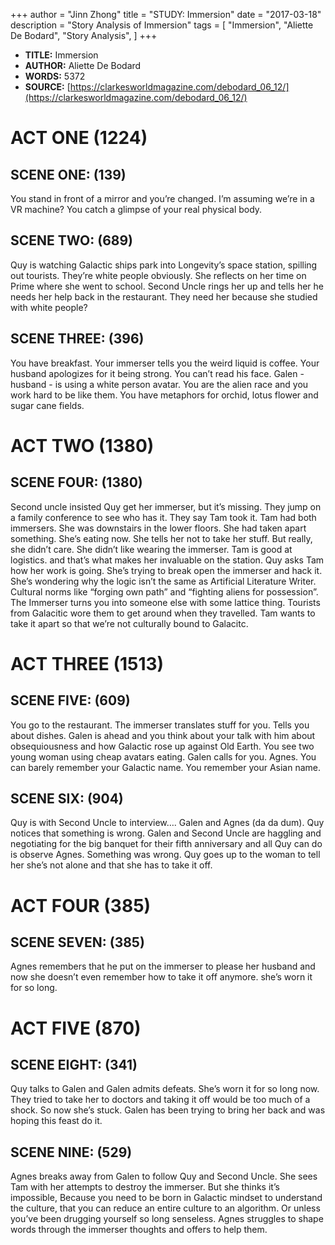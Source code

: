 +++
author = "Jinn Zhong"
title = "STUDY: Immersion"
date = "2017-03-18"
description = "Story Analysis of Immersion"
tags = [
    "Immersion",
    "Aliette De Bodard",
    "Story Analysis",
]
+++

* **TITLE:** Immersion
* **AUTHOR:** Aliette De Bodard
* **WORDS:** 5372
* **SOURCE:** [https://clarkesworldmagazine.com/debodard_06_12/](https://clarkesworldmagazine.com/debodard_06_12/)

# ACT ONE (1224)

## SCENE ONE: (139)
You stand in front of a mirror and you’re changed. I’m assuming we’re in a VR machine? You catch a glimpse of your real physical body.

## SCENE TWO: (689)
Quy is watching Galactic ships park into Longevity’s space station, spilling out tourists. They’re white people obviously. She reflects on her time on Prime where she went to school. Second Uncle rings her up and tells her he needs her help back in the restaurant. They need her because she studied with white people?

## SCENE THREE: (396)
You have breakfast. Your immerser tells you the weird liquid is coffee. Your husband apologizes for it being strong. You can’t read his face. Galen - husband - is using a white person avatar. You are the alien race and you work hard to be like them. You have metaphors for orchid, lotus flower and sugar cane fields.

# ACT TWO (1380)

## SCENE FOUR: (1380)
Second uncle insisted Quy get her immerser, but it’s missing. They jump on a family conference to see who has it. They say Tam took it. Tam had both immersers. She was downstairs in the lower floors. She had taken apart something. She’s eating now. She tells her not to take her stuff. But really, she didn’t care. She didn’t like wearing the immerser. Tam is good at logistics. and that’s what makes her invaluable on the station. Quy asks Tam how her work is going. She’s trying to break open the immerser and hack it. She’s wondering why the logic isn’t the same as Artificial Literature Writer. Cultural norms like “forging own path” and “fighting aliens for possession”. The Immerser turns you into someone else with some lattice thing. Tourists from Galacitic wore them to get around when they travelled. Tam wants to take it apart so that we’re not culturally bound to Galacitc.

# ACT THREE (1513)

## SCENE FIVE: (609)
You go to the restaurant. The immerser translates stuff for you. Tells you about dishes. Galen is ahead and you think about your talk with him about obsequiousness and how Galactic rose up against Old Earth. You see two young woman using cheap avatars eating. Galen calls for you. Agnes. You can barely remember your Galactic name. You remember your Asian name.

## SCENE SIX: (904)
Quy is with Second Uncle to interview…. Galen and Agnes (da da dum). Quy notices that something is wrong. Galen and Second Uncle are haggling and negotiating for the big banquet for their fifth anniversary and all Quy can do is observe Agnes. Something was wrong. Quy goes up to the woman to tell her she’s not alone and that she has to take it off.

# ACT FOUR (385)

## SCENE SEVEN: (385)
Agnes remembers that he put on the immerser to please her husband and now she doesn’t even remember how to take it off anymore. she’s worn it for so long.

# ACT FIVE (870)

## SCENE EIGHT: (341)
Quy talks to Galen and Galen admits defeats. She’s worn it for so long now. They tried to take her to doctors and taking it off would be too much of a shock. So now she’s stuck. Galen has been trying to bring her back and was hoping this feast do it.

## SCENE NINE: (529)
Agnes breaks away from Galen to follow Quy and Second Uncle. She sees Tam with her attempts to destroy the immerser. But she thinks it’s impossible, Because you need to be born in Galactic mindset to understand the culture, that you can reduce an entire culture to an algorithm. Or unless you’ve been drugging yourself so long senseless. Agnes struggles to shape words through the immerser thoughts and offers to help them.
